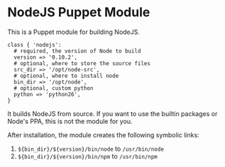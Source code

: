 # NodeJS Puppet Module

This is a Puppet module for building NodeJS.

```puppet
class { 'nodejs':
  # required, the version of Node to build
  version => '0.10.2',
  # optional, where to store the source files
  src_dir => '/opt/node-src',
  # optional, where to install node
  bin_dir => '/opt/node',
  # optional, custom python 
  python => 'python26',
}
```

It builds NodeJS from source. If you want to use the builtin
packages or Node's PPA, this is not the module for you.

After installation, the module creates the following symbolic links:

1. `${bin_dir}/${version}/bin/node` to `/usr/bin/node`
2. `${bin_dir}/${version}/bin/npm` to `/usr/bin/npm`
